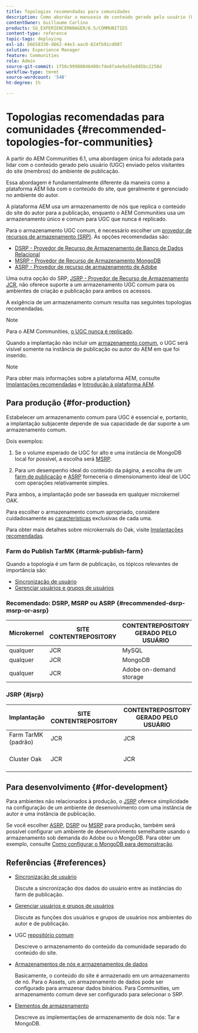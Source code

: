 ```yaml
---
title: Topologias recomendadas para comunidades
description: Como abordar o manuseio de conteúdo gerado pelo usuário (UGC)
contentOwner: Guillaume Carlino
products: SG_EXPERIENCEMANAGER/6.5/COMMUNITIES
content-type: reference
topic-tags: deploying
exl-id: b6658330-d862-44e3-aac0-824fb91cd087
solution: Experience Manager
feature: Communities
role: Admin
source-git-commit: 1f56c99980846400cfde8fa4e9a55e885bc2258d
workflow-type: tm+mt
source-wordcount: '548'
ht-degree: 1%

---
```


# Topologias recomendadas para comunidades {#recommended-topologies-for-communities}

A partir do AEM Communities 6.1, uma abordagem única foi adotada para lidar com o conteúdo gerado pelo usuário (UGC) enviado pelos visitantes do site (membros) do ambiente de publicação.

Essa abordagem é fundamentalmente diferente da maneira como a plataforma AEM lida com o conteúdo do site, que geralmente é gerenciado no ambiente do autor.

A plataforma AEM usa um armazenamento de nós que replica o conteúdo do site do autor para a publicação, enquanto o AEM Communities usa um armazenamento único e comum para UGC que nunca é replicado.

Para o armazenamento UGC comum, é necessário escolher um [provedor de recursos de armazenamento (SRP)](working-with-srp.md). As opções recomendadas são:

* [DSRP - Provedor de Recurso de Armazenamento de Banco de Dados Relacional](dsrp.md)
* [MSRP - Provedor de Recurso de Armazenamento MongoDB](msrp.md)
* [ASRP - Provedor de recurso de armazenamento de Adobe](asrp.md)

Uma outra opção do SRP, [JSRP - Provedor de Recurso de Armazenamento JCR](jsrp.md), não oferece suporte a um armazenamento UGC comum para os ambientes de criação e publicação para ambos os acessos.

A exigência de um armazenamento comum resulta nas seguintes topologias recomendadas.

>[!NOTE]
>
>Para o AEM Communities, [o UGC nunca é replicado](working-with-srp.md#ugc-never-replicated).
>
>Quando a implantação não incluir um [armazenamento comum](working-with-srp.md), o UGC será visível somente na instância de publicação ou autor do AEM em que foi inserido.
>

>[!NOTE]
>
>Para obter mais informações sobre a plataforma AEM, consulte [Implantações recomendadas](../../help/sites-deploying/recommended-deploys.md) e [Introdução à plataforma AEM](../../help/sites-deploying/data-store-config.md).

## Para produção {#for-production}

Estabelecer um armazenamento comum para UGC é essencial e, portanto, a implantação subjacente depende de sua capacidade de dar suporte a um armazenamento comum.

Dois exemplos:

1. Se o volume esperado de UGC for alto e uma instância de MongoDB local for possível, a escolha será [MSRP](msrp.md).

1. Para um desempenho ideal do conteúdo da página, a escolha de um [farm de publicação](../../help/sites-deploying/recommended-deploys.md#tarmk-farm) e [ASRP](asrp.md) forneceria o dimensionamento ideal de UGC com operações relativamente simples.

Para ambos, a implantação pode ser baseada em qualquer microkernel OAK.

Para escolher o armazenamento comum apropriado, considere cuidadosamente as [características](working-with-srp.md#characteristics-of-srp-options) exclusivas de cada uma.

Para obter mais detalhes sobre microkernals do Oak, visite [Implantações recomendadas](../../help/sites-deploying/recommended-deploys.md).

### Farm do Publish TarMK {#tarmk-publish-farm}

Quando a topologia é um farm de publicação, os tópicos relevantes de importância são:

* [Sincronização de usuário](sync.md)
* [Gerenciar usuários e grupos de usuários](users.md)

### Recomendado: DSRP, MSRP ou ASRP {#recommended-dsrp-msrp-or-asrp}

| Microkernel | SITE CONTENTREPOSITORY | CONTENTREPOSITORY GERADO PELO USUÁRIO | PROVEDOR DE RECURSOS DE ARMAZENAMENTO | ARMAZENAMENTO COMUM |
|-------------|------------------------|----------------------------------|---------------------------|---------------|
| qualquer | JCR | MySQL | DSRP | Sim |
| qualquer | JCR | MongoDB | MSRP | Sim |
| qualquer | JCR | Adobe on-demand storage | ASRP | Sim |

### JSRP {#jsrp}


| Implantação | SITE CONTENTREPOSITORY | CONTENTREPOSITORY GERADO PELO USUÁRIO | PROVEDOR DE RECURSOS DE ARMAZENAMENTO | ARMAZENAMENTO COMUM |
|----------------------|------------------------|----------------------------------|---------------------------|---------------------------------|
| Farm TarMK (padrão) | JCR | JCR | JSRP | Não |
| Cluster Oak | JCR | JCR | JSRP | Sim somente para o ambiente de publicação |

## Para desenvolvimento {#for-development}

Para ambientes não relacionados à produção, o [JSRP](jsrp.md) oferece simplicidade na configuração de um ambiente de desenvolvimento com uma instância de autor e uma instância de publicação.

Se você escolher [ASRP](asrp.md), [DSRP](dsrp.md) ou [MSRP](msrp.md) para produção, também será possível configurar um ambiente de desenvolvimento semelhante usando o armazenamento sob demanda do Adobe ou o MongoDB. Para obter um exemplo, consulte [Como configurar o MongoDB para demonstração](demo-mongo.md).

## Referências {#references}

* [Sincronização de usuário](sync.md)

  Discute a sincronização dos dados do usuário entre as instâncias do farm de publicação.

* [Gerenciar usuários e grupos de usuários](users.md)

  Discute as funções dos usuários e grupos de usuários nos ambientes do autor e de publicação.

* UGC [repositório comum](working-with-srp.md)

  Descreve o armazenamento do conteúdo da comunidade separado do conteúdo do site.

* [Armazenamentos de nós e armazenamentos de dados](../../help/sites-deploying/data-store-config.md)

  Basicamente, o conteúdo do site é armazenado em um armazenamento de nó. Para o Assets, um armazenamento de dados pode ser configurado para armazenar dados binários. Para Communities, um armazenamento comum deve ser configurado para selecionar o SRP.

* [Elementos de armazenamento](../../help/sites-deploying/storage-elements-in-aem-6.md)

  Descreve as implementações de armazenamento de dois nós: Tar e MongoDB.

